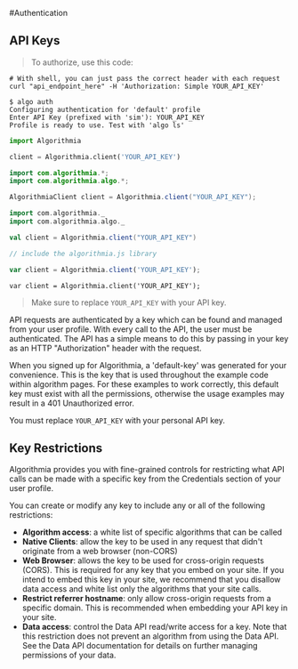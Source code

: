 #Authentication

## API Keys

> To authorize, use this code:

```shell
# With shell, you can just pass the correct header with each request
curl "api_endpoint_here" -H 'Authorization: Simple YOUR_API_KEY'
```
```cli
$ algo auth
Configuring authentication for 'default' profile
Enter API Key (prefixed with 'sim'): YOUR_API_KEY
Profile is ready to use. Test with 'algo ls'
```

```python
import Algorithmia

client = Algorithmia.client('YOUR_API_KEY')
```

```java
import com.algorithmia.*;
import com.algorithmia.algo.*;

AlgorithmiaClient client = Algorithmia.client("YOUR_API_KEY");
```

```scala
import com.algorithmia._
import com.algorithmia.algo._

val client = Algorithmia.client("YOUR_API_KEY")
```

```javascript
// include the algorithmia.js library

var client = Algorithmia.client('YOUR_API_KEY');
```

```nodejs
var client = Algorithmia.client('YOUR_API_KEY');
```


> Make sure to replace `YOUR_API_KEY` with your API key.

API requests are authenticated by a key which can be found and managed from your user profile.
With every call to the API, the user must be authenticated. The API has a simple means to do this by passing in your key as an HTTP "Authorization" header with the request.

When you signed up for Algorithmia, a 'default-key' was generated for your convenience. This is the key that is used throughout the example code within algorithm pages. For these examples to work correctly, this default key must exist with all the permissions, otherwise the usage examples may result in a 401 Unauthorized error.

<aside class="notice">
You must replace <code>YOUR_API_KEY</code> with your personal API key.
</aside>

## Key Restrictions

Algorithmia provides you with fine-grained controls for restricting what API calls can be made with a specific key from the Credentials section of your user profile.

You can create or modify any key to include any or all of the following restrictions:

- __Algorithm access__: a white list of specific algorithms that can be called
- __Native Clients__: allow the key to be used in any request that didn't originate from a web browser (non-CORS)
- __Web Browser__: allows the key to be used for cross-origin requests (CORS). This is required for any key that you embed on your site. If you intend to embed this key in your site, we recommend that you disallow data access and white list only the algorithms that your site calls.
- __Restrict referrer hostname__: only allow cross-origin requests from a specific domain. This is recommended when embedding your API key in your site.
- __Data access__: control the Data API read/write access for a key. Note that this restriction does not prevent an algorithm from using the Data API. See the Data API documentation for details on further managing permissions of your data.








